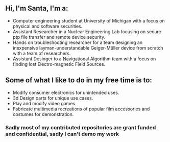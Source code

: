 ## Hi, I'm Santa, I'm a:
- Computer engineering student at University of Michigan with a focus on physical and software securities. 
- Assistant Researcher in a Nuclear Engineering Lab focusing on secure ptp file transfer and remote device security.
- Hands on troubleshooting researcher for a team designing an inexpensive layman-understandable Geiger-Müller device from scratch with a team of researchers.
- Assistant Desinger to a Navigational Algorithm team with a focus on finding lost Electro-magnetic Field Sources.

## Some of what I like to do in my free time is to:
- Modify consumer electronics for unintended uses.
- 3d Design parts for unique use cases.
- Play and modify video games
- Fabricate multimedia recreations of popular film accessories and costumes for demonstration.



### Sadly most of my contributed repositories are grant funded and confidential, sadly I can't demo my work
